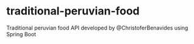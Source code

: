# traditional-peruvian-food
Traditional peruvian food API developed by @ChristoferBenavides using Spring Boot
